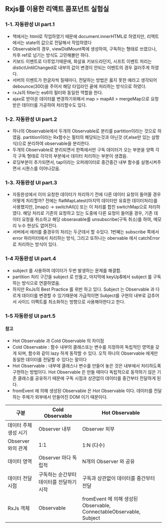 ## Rxjs를 이용한 리액트 콤포넌트 실험실

### 1-1. 자동완성 UI part.1
- 책에서는 html로 작업하였기 때문에 document.innerHTML로 하였지만, 리액트에서는 state의 값으로 전달해서 작업하였다
- Observable의 경우, viewDidMount쪽에 생성하여, 구독하는 형태로 쓰였으나, 차후 ref로 넘기는 방식도 고민해볼만 하다.
- 키보드 이벤트로 다루었기때문에, 화살표 키보드라던지, 시프트 이벤트 처리는 distictUntilChanged로 내부의 값이 변경이 안되는 이벤트의 경우 걸러주게 하였다.
- 서버의 이벤트가 한글자씩 칠때마다, 전달하는 방법은 옳지 못한 예라고 생각되어 debounce(300)을 주어서 해당 타임라인 끝에 처리하는 방식으로 하였다.
- rxJs의 filter는 es6의 필터와 동일한 역할을 한다.
- ajax로 받아온 데이터를 변경하기위해서 map > mapAll > mergeMap으로 요청받은 데이터를 가공하여 처리할수도 있다.


### 1-2. 자동완성 UI part.2
- 하나의 Observable에서 두개의 Observable로 분리를 partition이라는 것으로 하였음. partition이라는 Rx함수는 필터의 해당되는것과 아닌것 (if,else만 있는 삼항식)으로 분리하여 observable을 분리한다.
- 두개의 Observable로 분리되면서 한쪽에서만 구독 데이터가 오는 부분을 양쪽 각각 구독 형태로 각각의 부분에서 데이터 처리하는 부분이 생겼음.
- 로딩부분이 추가되면서, tap이라는 오퍼레이터로 중간중간 내부 함수를 실행시켜주면서 시퀀스를 이어나갔음.

### 1-3. 자동완성 UI part.3
- 자동완성에서 이미 요청한 데이터가 처리하기 전에 다른 데이터 요청이 들어올 경우 어떻게 처리할까? 전에는 flatMapLatest(마지막 데이터만 유효한 데이터처리)를 사용했지만, [map() -> switchAll()] 또는 이 처리를 합친 switchMap으로 처리하였다.
해당 처리로 기존의 요청하고 있는 도중에 다른 요청이 들어올 경우, 기존 데이터 요청을 취소하고 해당 obseravable를 unsubscribe(구독 취소)를 하여, 메모리 누수 현상도 없어진다.
- 서버에서 에러를 줄경우의 처리는 두군데서 할 수있다. 1번째는 subscribe 쪽에서 error 파라미터에서 처리하는 방식, 그리고 또하나는 obervable 에서 catchError로 처리하는 방식이 있다.

### 1-4 자동완성 UI part.4
- subject 를 사용하여 데이터가 두번 발생하는 문제를 해결함.
- partition 처리 구간을 subject 로 만들고, 마지막에 keyUp$에서 subject 를 구독하는 방식으로 연결하였음.
- 하지만 RxJs의 Best Practice 를 위반 하고 있다. Subject 는 Observable 과 다르게 데이터를 변경할 수 있기때문에 가급적이면 Subject를 구현의
내부로 감추어서 사이드 이펙트를 최소화하는 방향으로 사용해야한다고 한다.

### 1-5 자동완성 UI part.5



#### 참고
- Hot Observable 과 Cold Observable 의 차이점
- Cold Observable : 함수 내부의 클래스또는 변수를 지정하여 독립적인 영역을 갖게 되며, 함수와 같이 lazy 하게
동작할 수 있다. 오직 하나의 Observable 에게만 동일한 데이터를 전달할 수 있다는 말이다
- Hot Observable : 내부에 클래스나 변수를 만들어 놓은 것은 내부에서 처리하도록 구현하는 방법이다. Hot Observable 은
만들 때마다 독립적으로 동작하기 않은 기존 클래스를 공유하기 때문에 구독 시점과 상관없이 데이터를 중간부터 전달하게 된다.
- fromEvent 에 의해 생성된 Observable 은 Hot Observable 이다. 데이터를 전달하는 주체가 외부에서 만들어진 DOM 이기 때문이다.

|구분               | Cold Observable  | Hot Observable |
|----------------- | ------------- | -------------            |
| 데이터 주체 생성 시기 | Observer 내부 | Observer 외부              |
| Observer 와의 관계 | 1:1          | 1:N (다수)                  |
| 데이터 영역         | Observer 마다 독립적              | N개의 Observer 와 공유 |
| 데이터 전달 시점     | 구독하는 순간부터 데이터를 전달하기 시작    | 구독과 상관없이 데이터를 중간부터 전달 |
| RxJs 객체         | Observable |  fromEvent 에 의해 생성된 Observable, ConnectableObservable, Subject | 